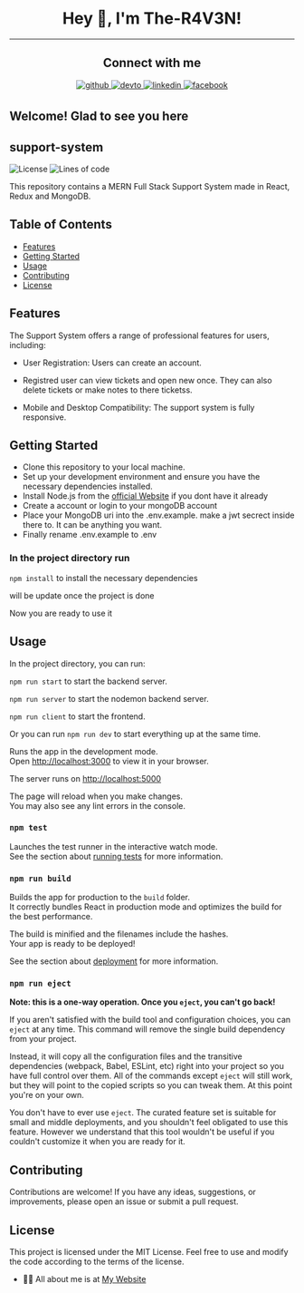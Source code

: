 # <div align="center">Hey 👋, I'm The-R4V3N!</div>  

----

## <div align="center"> Connect with me  

<div align="center">
 <a href="https://github.com/The-R4V3N" target="_blank">
<img src=https://img.shields.io/badge/github-%2324292e.svg?&style=for-the-badge&logo=github&logoColor=white alt=github style="margin-bottom: 5px;" />
<a href="https://dev.to/ther4v3n" target="_blank">
<img src=https://img.shields.io/badge/dev.to-%2308090A.svg?&style=for-the-badge&logo=dev.to&logoColor=white alt=devto style="margin-bottom: 5px;" />
</a>
<a href="https://linkedin.com/in/oliver-joisten" target="_blank">
<img src=https://img.shields.io/badge/linkedin-%231E77B5.svg?&style=for-the-badge&logo=linkedin&logoColor=white alt=linkedin style="margin-bottom: 5px;" />
</a>
<a href="https://www.facebook.com/oliver.joisten" target="_blank">
<img src=https://img.shields.io/badge/facebook-%232E87FB.svg?&style=for-the-badge&logo=facebook&logoColor=white alt=facebook style="margin-bottom: 5px;" />
</a>

</a>  
</div>
  
## Welcome! Glad to see you here  

## support-system

  ![License](https://img.shields.io/badge/license-MIT-blue.svg)
  ![Lines of code](https://tokei.rs/b1/github/The-R4V3N/support-system)

This repository contains a MERN Full Stack Support System made in React, Redux and MongoDB.
  
## Table of Contents

- [Features](#features)
- [Getting Started](#getting-started)
- [Usage](#usage)
- [Contributing](#contributing)
- [License](#license)

## Features

The Support System offers a range of professional features for users, including:

- User Registration: Users can create an account.

- Registred user can view tickets and open new once. They can also  delete tickets or make notes to there ticketss.

- Mobile and Desktop Compatibility: The support system is fully responsive.

## Getting Started

- Clone this repository to your local machine.
- Set up your development environment and ensure you have the necessary dependencies installed.
- Install Node.js from the [official Website](https://nodejs.org) if you dont have it already
- Create a account or login to your mongoDB account
- Place your MongoDB uri into the .env.example. make a jwt secrect inside there to. It can be anything you want.
- Finally rename .env.example to .env
  
### In the project  directory run

 `npm install` to install the necessary dependencies

will be update once the project is done

  Now you are ready to use it
  
## Usage

In the project directory, you can run:

`npm run start` to start the backend server.

`npm run server` to start the nodemon backend server.

`npm run client` to start the frontend.

Or you can run `npm run dev` to start everything up at the same time.

Runs the app in the development mode.\
Open [http://localhost:3000](http://localhost:3000) to view it in your browser.

The server runs on [http://localhost:5000](http://localhost:5000/)

The page will reload when you make changes.\
You may also see any lint errors in the console.

### `npm test`

Launches the test runner in the interactive watch mode.\
See the section about [running tests](https://facebook.github.io/create-react-app/docs/running-tests) for more information.

### `npm run build`

Builds the app for production to the `build` folder.\
It correctly bundles React in production mode and optimizes the build for the best performance.

The build is minified and the filenames include the hashes.\
Your app is ready to be deployed!

See the section about [deployment](https://facebook.github.io/create-react-app/docs/deployment) for more information.

### `npm run eject`

**Note: this is a one-way operation. Once you `eject`, you can't go back!**

If you aren't satisfied with the build tool and configuration choices, you can `eject` at any time. This command will remove the single build dependency from your project.

Instead, it will copy all the configuration files and the transitive dependencies (webpack, Babel, ESLint, etc) right into your project so you have full control over them. All of the commands except `eject` will still work, but they will point to the copied scripts so you can tweak them. At this point you're on your own.

You don't have to ever use `eject`. The curated feature set is suitable for small and middle deployments, and you shouldn't feel obligated to use this feature. However we understand that this tool wouldn't be useful if you couldn't customize it when you are ready for it.

## Contributing

Contributions are welcome! If you have any ideas, suggestions, or improvements, please open an issue or submit a pull request.

## License

This project is licensed under the MIT License. Feel free to use and modify the code according to the terms of the license.
  
- 👨‍💻 All about me is at [My Website](https://www.oliver-joisten.se/)

<div align="center">
